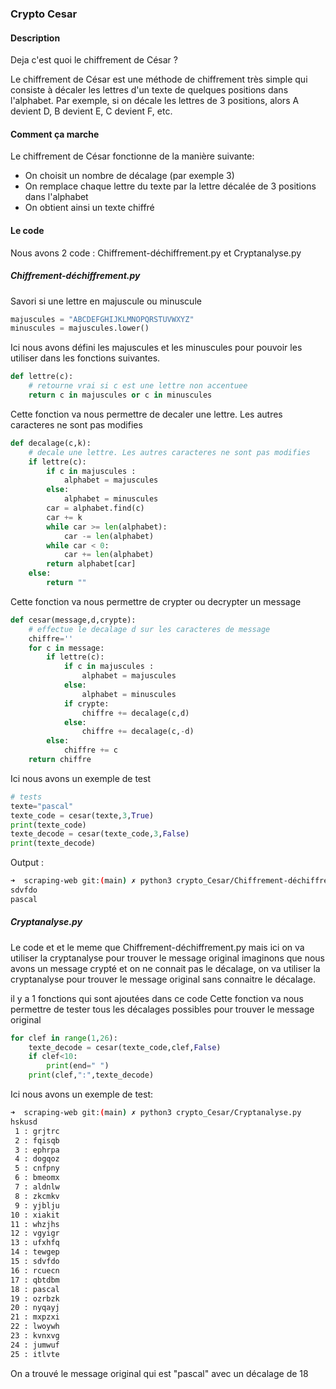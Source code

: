 ### Crypto Cesar

#### Description

Deja c'est quoi le chiffrement de César ?

Le chiffrement de César est une méthode de chiffrement très simple qui consiste à décaler les lettres d'un texte de quelques positions dans l'alphabet. Par exemple, si on décale les lettres de 3 positions, alors A devient D, B devient E, C devient F, etc.

#### Comment ça marche

Le chiffrement de César fonctionne de la manière suivante:
- On choisit un nombre de décalage (par exemple 3)
- On remplace chaque lettre du texte par la lettre décalée de 3 positions dans l'alphabet
- On obtient ainsi un texte chiffré

#### Le code

Nous avons 2 code : Chiffrement-déchiffrement.py et Cryptanalyse.py

##### Chiffrement-déchiffrement.py

Savori si une lettre en majuscule ou minuscule
```python
majuscules = "ABCDEFGHIJKLMNOPQRSTUVWXYZ"
minuscules = majuscules.lower()
```

Ici nous avons défini les majuscules et les minuscules pour pouvoir les utiliser dans les fonctions suivantes.
```python
def lettre(c):
    # retourne vrai si c est une lettre non accentuee
    return c in majuscules or c in minuscules
```

Cette fonction va nous permettre de decaler une lettre. Les autres caracteres ne sont pas modifies
```python
def decalage(c,k):
    # decale une lettre. Les autres caracteres ne sont pas modifies
    if lettre(c):
        if c in majuscules :
            alphabet = majuscules
        else:
            alphabet = minuscules
        car = alphabet.find(c)
        car += k
        while car >= len(alphabet):
            car -= len(alphabet)
        while car < 0:
            car += len(alphabet)
        return alphabet[car]
    else:
        return ""
```

Cette fonction va nous permettre de crypter ou decrypter un message
```python
def cesar(message,d,crypte):
    # effectue le decalage d sur les caracteres de message
    chiffre=''
    for c in message:
        if lettre(c):
            if c in majuscules :
                alphabet = majuscules
            else:
                alphabet = minuscules
            if crypte:
                chiffre += decalage(c,d)
            else:
                chiffre += decalage(c,-d)
        else:
            chiffre += c
    return chiffre
```

Ici nous avons un exemple de test
```python
# tests
texte="pascal"
texte_code = cesar(texte,3,True)
print(texte_code)
texte_decode = cesar(texte_code,3,False)
print(texte_decode)
```
Output :
```bash
➜  scraping-web git:(main) ✗ python3 crypto_Cesar/Chiffrement-déchiffrement.py 
sdvfdo
pascal
```

##### Cryptanalyse.py

Le code et et le meme que Chiffrement-déchiffrement.py mais ici on va utiliser la cryptanalyse pour trouver le message original
imaginons que nous avons un message crypté et on ne connait pas le décalage, on va utiliser la cryptanalyse pour trouver le message original sans connaitre le décalage.

il y a 1 fonctions qui sont ajoutées dans ce code
Cette fonction va nous permettre de tester tous les décalages possibles pour trouver le message original
```python
for clef in range(1,26):
    texte_decode = cesar(texte_code,clef,False)
    if clef<10:
        print(end=" ")
    print(clef,":",texte_decode)
```

Ici nous avons un exemple de test:
```bash
➜  scraping-web git:(main) ✗ python3 crypto_Cesar/Cryptanalyse.py 
hskusd
 1 : grjtrc
 2 : fqisqb
 3 : ephrpa
 4 : dogqoz
 5 : cnfpny
 6 : bmeomx
 7 : aldnlw
 8 : zkcmkv
 9 : yjblju
10 : xiakit
11 : whzjhs
12 : vgyigr
13 : ufxhfq
14 : tewgep
15 : sdvfdo
16 : rcuecn
17 : qbtdbm
18 : pascal
19 : ozrbzk
20 : nyqayj
21 : mxpzxi
22 : lwoywh
23 : kvnxvg
24 : jumwuf
25 : itlvte
```

On a trouvé le message original qui est "pascal" avec un décalage de 18